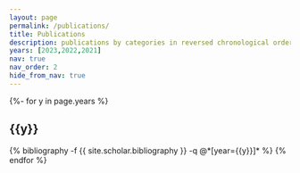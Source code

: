 ```yaml
---
layout: page
permalink: /publications/
title: Publications
description: publications by categories in reversed chronological order.
years: [2023,2022,2021]
nav: true
nav_order: 2
hide_from_nav: true
---
```

<!-- _pages/publications.md -->
<div class="publications">

{%- for y in page.years %}
  <h2 class="year">{{y}}</h2>
  {% bibliography -f {{ site.scholar.bibliography }} -q @*[year={{y}}]* %}
{% endfor %}

</div>
